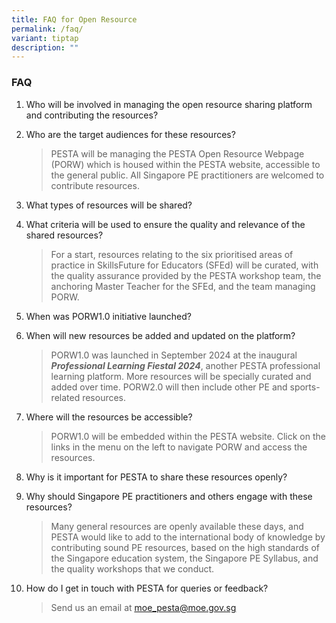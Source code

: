 ```yaml
---
title: FAQ for Open Resource
permalink: /faq/
variant: tiptap
description: ""
---
```

<h3><strong>FAQ</strong></h3>
<ol data-tight="true" class="tight">
<li>
<p>Who will be involved in managing the open resource sharing platform and
contributing the resources?</p>
</li>
<li>
<p>Who are the target audiences for these resources?</p>
<blockquote>
<p>PESTA will be managing the PESTA Open Resource Webpage (PORW) which is
housed within the PESTA website, accessible to the general public. All
Singapore PE practitioners are welcomed to contribute resources.</p>
</blockquote>
<p></p>
</li>
<li>
<p>What types of resources will be shared?</p>
</li>
<li>
<p>What criteria will be used to ensure the quality and relevance of the
shared resources?</p>
<blockquote>
<p>For a start, resources relating to the six prioritised areas of practice
in SkillsFuture for Educators (SFEd) will be curated, with the quality
assurance provided by the PESTA workshop team, the anchoring Master Teacher
for the SFEd, and the team managing PORW.</p>
</blockquote>
</li>
<li>
<p>When was PORW1.0 initiative launched?</p>
</li>
<li>
<p>When will new resources be added and updated on the platform?</p>
<blockquote>
<p>PORW1.0 was launched in September 2024 at the inaugural <strong><em>Professional Learning Fiestal 2024</em></strong>,
another PESTA professional learning platform. More resources will be specially
curated and added over time. PORW2.0 will then include other PE and sports-related
resources.</p>
</blockquote>
</li>
<li>
<p>Where will the resources be accessible?</p>
<blockquote>
<p>PORW1.0 will be embedded within the PESTA website. Click on the links
in the menu on the left to navigate PORW and access the resources.</p>
</blockquote>
</li>
<li>
<p>Why is it important for PESTA to share these resources openly?</p>
</li>
<li>
<p>Why should Singapore PE practitioners and others engage with these resources?</p>
<blockquote>
<p>Many general resources are openly available these days, and PESTA would
like to add to the international body of knowledge by contributing sound
PE resources, based on the high standards of the Singapore education system,
the Singapore PE Syllabus, and the quality workshops that we conduct.</p>
</blockquote>
</li>
<li>
<p>How do I get in touch with PESTA for queries or feedback?</p>
<blockquote>
<p>Send us an email at <a href="mailto:moe_pesta@moe.gov.sg" rel="noopener noreferrer nofollow" target="_blank"><u>moe_pesta@moe.gov.sg</u></a>
</p>
</blockquote>
</li>
</ol>
<p></p>